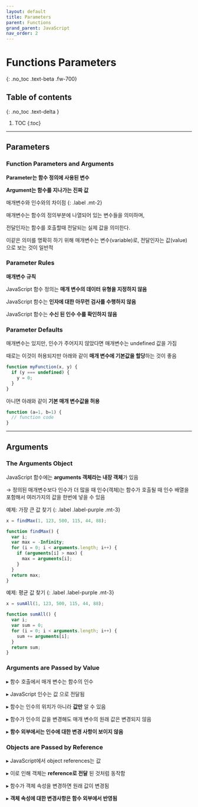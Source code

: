 ```yaml
---
layout: default
title: Parameters
parent: Functions
grand_parent: JavaScript
nav_order: 2
---
```


# Functions Parameters
{: .no_toc .text-beta .fw-700}

## Table of contents
{: .no_toc .text-delta }

1. TOC
{:toc}

---

## Parameters

### Function Parameters and Arguments

**Parameter는 함수 정의에 사용된 변수**

**Argument는 함수를 지나가는 진짜 값**

매개변수와 인수와의 차이점
{: .label .mt-2}
<div class="code-example" markdown="1">
매개변수는 함수의 정의부분에 나열되어 있는 변수들을 의미하며,

전달인자는 함수를 호출할때 전달되는 실제 값을 의미한다. 

이같은 의미를 명확히 하기 위해 매개변수는 변수(variable)로, 전달인자는 값(value)으로 보는 것이 일반적
</div>

### Parameter Rules

**매개변수 규칙**

JavaScript 함수 정의는 **매개 변수의 데이터 유형을 지정하지 않음**

JavaScript 함수는 **인자에 대한 아무런 검사를 수행하지 않음**

JavaScript 함수는 **수신 된 인수 수를 확인하지 않음**

### Parameter Defaults

매개변수는 있지만, 인수가 주어지지 않았다면 매개변수는 undefined 값을 가짐

때로는 이것이 허용되지만 아래와 같이 **매개 변수에 기본값을 할당**하는 것이 좋음

```js
function myFunction(x, y) {
  if (y === undefined) {
    y = 0;
  }
}
```

아니면 아래와 같이 **기본 매개 변수값을 허용**

```js
function (a=1, b=1) {
  // function code
}
```

---

## Arguments

### The Arguments Object

JavaScript 함수에는 **arguments 객체라는 내장 객체**가 있음

&#8594; 정의된 매개변수보다 인수가 더 많을 때 인수(객체)는 함수가 호출될 때 인수 배열을 포함해서 여러가지의 값을 한번에 넣을 수 있음

예제: 가장 큰 값 찾기
{: .label .label-purple .mt-3}
```js
x = findMax(1, 123, 500, 115, 44, 88);

function findMax() {
  var i;
  var max = -Infinity;
  for (i = 0; i < arguments.length; i++) {
    if (arguments[i] > max) {
      max = arguments[i];
    }
  }
  return max;
}
```

예제: 평균 값 찾기
{: .label .label-purple .mt-3}
```js
x = sumAll(1, 123, 500, 115, 44, 88);

function sumAll() {
  var i;
  var sum = 0;
  for (i = 0; i < arguments.length; i++) {
    sum += arguments[i];
  }
  return sum;
}
```

### Arguments are Passed by Value

&#9656; 함수 호출에서 매개 변수는 함수의 인수

&#9656; JavaScript 인수는 값 으로 전달됨

&#9656; 함수는 인수의 위치가 아니라 **값만** 알 수 있음

&#9656; 함수가 인수의 값을 변경해도 매개 변수의 원래 값은 변경되지 않음

&#9656; **함수 외부에서는 인수에 대한 변경 사항이 보이지 않음**

### Objects are Passed by Reference

&#9656; JavaScript에서 object references는 값

&#9656; 이로 인해 객체는 **reference로 전달** 된 것처럼 동작함

&#9656; 함수가 객체 속성을 변경하면 원래 값이 변경됨

&#9656; **객체 속성에 대한 변경사항은 함수 외부에서 반영됨**


